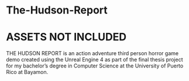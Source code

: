 # The-Hudson-Report
# ASSETS NOT INCLUDED
THE HUDSON REPORT is an action adventure third person horror game demo created using the Unreal Engine 4 
as part of the final thesis project for my bachelor’s degree in Computer Science 
at the University of Puerto Rico at Bayamon.
